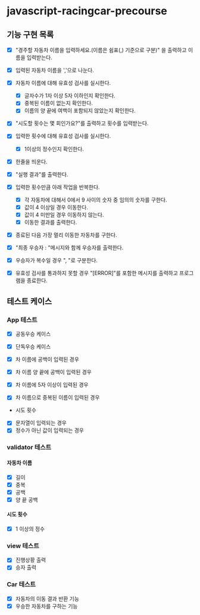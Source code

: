 # javascript-racingcar-precourse

## 기능 구현 목록

- [x] "경주할 자동차 이름을 입력하세요.(이름은 쉼표(,) 기준으로 구분)" 을 출력하고 이름을 입력받는다.
- [x] 입력된 자동차 이름을 ','으로 나눈다.
- [x] 자동차 이름에 대해 유효성 검사를 실시한다.
  - [x] 글자수가 1자 이상 5자 이하인지 확인한다.
  - [x] 중복된 이름이 없는지 확인한다.
  - [x] 이름의 양 끝에 여백이 포함되지 않았는지 확인한다.
- [x] "시도할 횟수는 몇 회인가요?"를 출력하고 횟수를 입력받는다.
- [x] 입력한 횟수에 대해 유효성 검사를 실시한다.
  - [x] 1이상의 정수인지 확인한다.
- [x] 한줄을 띄운다.
- [x] "실행 결과"를 출력한다.
- [x] 입력한 횟수만큼 아래 작업을 반복한다.
  - [x] 각 자동차에 대해서 0에서 9 사이의 숫자 중 임의의 숫자를 구한다.
  - [x] 값이 4 이상일 경우 이동한다.
  - [x] 값이 4 미만일 경우 이동하지 않는다.
  - [x] 이동한 결과를 출력한다.
- [x] 종료된 다음 가장 멀리 이동한 자동차를 구한다.
- [x] "최종 우승자 : "메시지와 함께 우승자를 출력한다.
- [x] 우승자가 복수일 경우 ", "로 구분한다.

- [x] 유효성 검사를 통과하지 못할 경우 "[ERROR]"를 포함한 메시지를 출력하고 프로그램을 종료한다.

## 테스트 케이스

### App 테스트

- [x] 공동우승 케이스
- [x] 단독우승 케이스

- [x] 차 이름에 공백이 입력된 경우
- [x] 차 이름 양 끝에 공백이 입력된 경우
- [x] 차 이름에 5자 이상이 입력된 경우
- [x] 차 이름으로 중복된 이름이 입력된 경우

- 시도 횟수
- [x] 문자열이 입력되는 경우
- [x] 정수가 아닌 값이 입력되는 경우

### validator 테스트

#### 자동차 이름

- [x] 길이
- [x] 중복
- [x] 공백
- [x] 양 끝 공백

#### 시도 횟수

- [x] 1 이상의 정수

### view 테스트

- [x] 진행상황 출력
- [x] 승자 출력

### Car 테스트

- [x] 자동차의 이동 결과 반환 기능
- [x] 우승한 자동차를 구하는 기능
